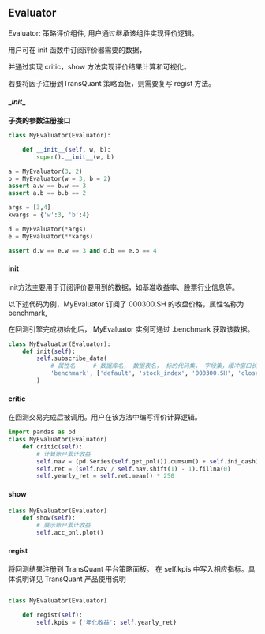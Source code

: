 ## Evaluator

Evaluator: 策略评价组件, 用户通过继承该组件实现评价逻辑。

用户可在 init 函数中订阅评价器需要的数据，

并通过实现 critic，show 方法实现评价结果计算和可视化。

若要将因子注册到TransQuant 策略面板，则需要复写 regist 方法。

#### \__init__

<b> 子类的参数注册接口 </b>

```python
class MyEvaluator(Evaluator):

    def __init__(self, w, b):
        super().__init__(w, b)

a = MyEvaluator(3, 2)
b = MyEvaluator(w = 3, b = 2)
assert a.w == b.w == 3
assert a.b == b.b == 2

args = [3,4]
kwargs = {'w':3, 'b':4}

d = MyEvaluator(*args)
e = MyEvaluator(**kargs)

assert d.w == e.w == 3 and d.b == e.b == 4
```


#### init

init方法主要用于订阅评价要用到的数据，如基准收益率、股票行业信息等。

以下述代码为例，MyEvaluator 订阅了 000300.SH 的收盘价格，属性名称为 benchmark,

在回测引擎完成初始化后， MyEvaluator 实例可通过 .benchmark 获取该数据。

```python
class MyEvaluator(Evaluator):
	def init(self):
		self.subscribe_data(
			# 属性名	  # 数据库名， 数据表名， 标的代码集， 字段集，缓冲窗口长度(天)
            'benchmark', ['default', 'stock_index', '000300.SH', 'close', 0]
        )
```

#### critic

在回测交易完成后被调用。用户在该方法中编写评价计算逻辑。

```python
import pandas as pd
class MyEvaluator(Evaluator)
    def critic(self):
        # 计算账户累计收益
        self.nav = (pd.Series(self.get_pnl()).cumsum() + self.ini_cash) / self.ini_cash
        self.ret = (self.nav / self.nav.shift(1) - 1).fillna(0)
        self.yearly_ret = self.ret.mean() * 250
```


#### show
```python
class MyEvaluator(Evaluator)
    def show(self):
        # 展示账户累计收益
        self.acc_pnl.plot()
```

#### regist

将回测结果注册到 TransQuant 平台策略面板。
在 self.kpis 中写入相应指标。具体说明详见 TransQuant 产品使用说明

```python

class MyEvaluator(Evaluator)

    def regist(self):
        self.kpis = {'年化收益': self.yearly_ret}

```




